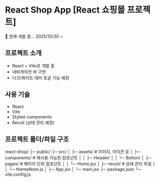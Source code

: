 # React Shop App [React 쇼핑몰 프로젝트]

🚧 현재 개발 중... 2025/10/30 ~

## 프로젝트 소개

- React + Vite로 개발 중
- 네비게이션 바 구현
- 다크/화이트 테마 토글 기능 예정

## 사용 기술

- React
- Vite
- Styled-components
- Recoil (상태 관리 예정)

## 프로젝트 폴더/파일 구조

react-shop/
├─ public/
├─ src/
│ ├─ assets/ # 이미지, 아이콘 등
│ ├─ components/ # 재사용 가능한 컴포넌트
│ │ ├─ Header/
│ │ └─ Button/
│ ├─ pages/ # 페이지 단위 컴포넌트
│ │ └─ Home.jsx
│ ├─ recoil/ # 상태 관리 파일
│ │ └─ themeAtom.js
│ ├─ App.jsx
│ └─ main.jsx
├─ package.json
└─ vite.config.js
